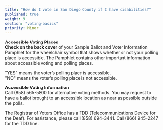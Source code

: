 ```yaml
---
title: "How do I vote in San Diego County if I have disabilities?"
published: true
weight: 9
section: "voting-basics"
priority: Minor
---
```


**Accessible Voting Places**  
**Check on the back cover** of your Sample Ballot and Voter Information Pamphlet for the wheelchair symbol that shows whether or not your polling place is accessible. The Pamphlet contains other important information about accessible voting and polling places.  

"YES" means the voter’s polling place is accessible.  
"NO" means the voter’s polling place is not accessible.  

**Accessible Voting Information**  
Call (858) 565-5800 for alternative voting methods. You may request to have a ballot brought to an accessible location as near as possible outside the polls.  

The Registrar of Voters Office has a TDD (Telecommunications Device for the Deaf). For assistance, please call (858) 694-3441. Call (866) 945-2247 for the TDD line.  
